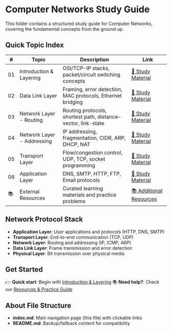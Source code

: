 # Computer Networks Study Guide

This folder contains a structured study guide for Computer Networks, covering the fundamental concepts from the ground up.

## Quick Topic Index
| # | Topic | Description | Link |
|---|-------|-------------|------|
| 01 | Introduction & Layering | OSI/TCP-IP stacks, packet/circuit switching concepts | [📖 Study Material](01_introduction_and_layering) |
| 02 | Data Link Layer | Framing, error detection, MAC protocols, Ethernet bridging | [📖 Study Material](02_data_link_layer) |
| 03 | Network Layer - Routing | Routing protocols, shortest path, distance-vector, link-state | [📖 Study Material](03_network_layer_routing) |
| 04 | Network Layer - Addressing | IP addressing, fragmentation, CIDR, ARP, DHCP, NAT | [📖 Study Material](04_network_layer_addressing) |
| 05 | Transport Layer | Flow/congestion control, UDP, TCP, socket programming | [📖 Study Material](05_transport_layer) |
| 06 | Application Layer | DNS, SMTP, HTTP, FTP, Email protocols | [📖 Study Material](06_application_layer) |
| 📚 | External Resources | Curated learning materials and practice problems | [📚 Additional Resources](RESOURCES) |

## Network Protocol Stack
- **Application Layer**: User applications and protocols (HTTP, DNS, SMTP)
- **Transport Layer**: End-to-end communication (TCP, UDP)
- **Network Layer**: Routing and addressing (IP, ICMP, ARP)
- **Data Link Layer**: Frame transmission and error detection
- **Physical Layer**: Bit transmission over physical media

## Get Started
👉 **Quick start**: Begin with [Introduction & Layering](01_introduction_and_layering)
📚 **Need help?**: Check our [Resources & Practice Guide](RESOURCES)

## About File Structure
- **index.md**: Main navigation page (this file) with clickable links
- **README.md**: Backup/fallback content for compatibility
